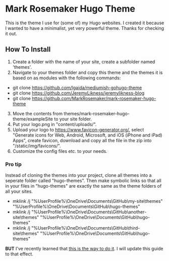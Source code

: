 # Mark Rosemaker Hugo Theme

This is the theme I use for (some of) my Hugo websites.
I created it because I wanted to have a minimalist, yet very powerful theme.
Thanks for checking it out.

## How To Install

1. Create a folder with the name of your site, create a subfolder named 'themes'.
2. Navigate to your themes folder and copy this theme and the themes it is based on as modules with the following commands:
  - git clone https://github.com/lgaida/mediumish-gohugo-theme
  - git clone https://github.com/JeremyLikness/jeremylikness-blog
  - git clone https://github.com/MarkRosemaker/mark-rosemaker-hugo-theme
3. Move the contents from themes/mark-rosemaker-hugo-theme/exampleSite to your site folder.
1. Put your logo.png in "content/uploads/".
2. Upload your logo to https://www.favicon-generator.org/, select "Generate icons for Web, Android, Microsoft, and iOS (iPhone and iPad) Apps", create favicon, download and copy all the file in the zip into "/static/img/favicons/".
3. Customize the config files etc. to your needs.

### Pro tip

Instead of cloning the themes into your project, clone all themes into a seperate folder called "hugo-themes". Then make symbolic links so that all in your files in "hugo-themes" are exactly the same as the theme folders of all your sites.

- mklink /j "%UserProfile%\OneDrive\Documents\GitHub\my-site\themes" "%UserProfile%\OneDrive\Documents\GitHub\hugo-themes"
- mklink /j "%UserProfile%\OneDrive\Documents\GitHub\another-site\themes" "%UserProfile%\OneDrive\Documents\GitHub\hugo-themes"
- mklink /j "%UserProfile%\OneDrive\Documents\GitHub\third-site\themes" "%UserProfile%\OneDrive\Documents\GitHub\hugo-themes"

**BUT** I've recently learned that [this is the way to do it](https://discourse.gohugo.io/t/hugo-modules-for-dummies/20758). I will update this guide to that effect.
